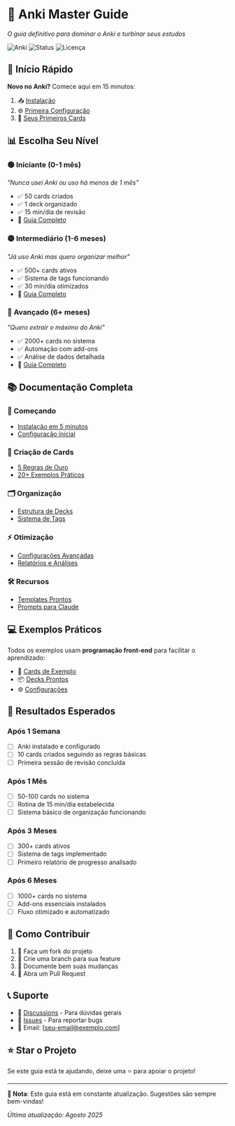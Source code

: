 # 🎯 Anki Master Guide

*O guia definitivo para dominar o Anki e turbinar seus estudos*

![Anki](https://img.shields.io/badge/Anki-0078D4?style=flat-square&logo=anki&logoColor=white)
![Status](https://img.shields.io/badge/Status-Em%20Desenvolvimento-yellow?style=flat-square)
![Licença](https://img.shields.io/badge/Licença-MIT-green?style=flat-square)

## 🚀 Início Rápido

**Novo no Anki?** Comece aqui em 15 minutos:

1. 📥 [Instalação](docs/01-inicio-rapido/instalacao.md)
2. ⚙️ [Primeira Configuração](docs/01-inicio-rapido/primeira-config.md)
3. 🎴 [Seus Primeiros Cards](docs/03-criacao-cards/exemplos.md)

## 📊 Escolha Seu Nível

### 🟢 **Iniciante** (0-1 mês)
*"Nunca usei Anki ou uso há menos de 1 mês"*

- ✅ 50 cards criados
- ✅ 1 deck organizado
- ✅ 15 min/dia de revisão
- 📖 [Guia Completo](docs/02-niveis-usuario/iniciante.md)

### 🟡 **Intermediário** (1-6 meses)
*"Já uso Anki mas quero organizar melhor"*

- ✅ 500+ cards ativos
- ✅ Sistema de tags funcionando
- ✅ 30 min/dia otimizados
- 📖 [Guia Completo](docs/02-niveis-usuario/intermediario.md)

### 🔴 **Avançado** (6+ meses)
*"Quero extrair o máximo do Anki"*

- ✅ 2000+ cards no sistema
- ✅ Automação com add-ons
- ✅ Análise de dados detalhada
- 📖 [Guia Completo](docs/02-niveis-usuario/avancado.md)

## 📚 Documentação Completa

### 🏁 Começando
- [Instalação em 5 minutos](docs/01-inicio-rapido/instalacao.md)
- [Configuração inicial](docs/01-inicio-rapido/primeira-config.md)

### 🎴 Criação de Cards
- [5 Regras de Ouro](docs/03-criacao-cards/regras-basicas.md)
- [20+ Exemplos Práticos](docs/03-criacao-cards/exemplos.md)

### 🗂️ Organização
- [Estrutura de Decks](docs/04-organizacao/estrutura-decks.md)
- [Sistema de Tags](docs/04-organizacao/tags-eficientes.md)

### ⚡ Otimização
- [Configurações Avançadas](docs/05-otimizacao/configuracoes.md)
- [Relatórios e Análises](docs/05-otimizacao/relatorios.md)

### 🛠️ Recursos
- [Templates Prontos](docs/06-recursos/templates.md)
- [Prompts para Claude](docs/06-recursos/prompts-claude.md)

## 💻 Exemplos Práticos

Todos os exemplos usam **programação front-end** para facilitar o aprendizado:

- 🎴 [Cards de Exemplo](exemplos/cards/)
- 📦 [Decks Prontos](exemplos/decks/)
- ⚙️ [Configurações](exemplos/configs/)

## 🎯 Resultados Esperados

### Após 1 Semana
- [ ] Anki instalado e configurado
- [ ] 10 cards criados seguindo as regras básicas
- [ ] Primeira sessão de revisão concluída

### Após 1 Mês
- [ ] 50-100 cards no sistema
- [ ] Rotina de 15 min/dia estabelecida
- [ ] Sistema básico de organização funcionando

### Após 3 Meses
- [ ] 300+ cards ativos
- [ ] Sistema de tags implementado
- [ ] Primeiro relatório de progresso analisado

### Após 6 Meses
- [ ] 1000+ cards no sistema
- [ ] Add-ons essenciais instalados
- [ ] Fluxo otimizado e automatizado

## 🤝 Como Contribuir

1. 🍴 Faça um fork do projeto
2. 🌟 Crie uma branch para sua feature
3. 📝 Documente bem suas mudanças
4. 🚀 Abra um Pull Request

## 📞 Suporte

- 💬 [Discussions](../../discussions) - Para dúvidas gerais
- 🐛 [Issues](../../issues) - Para reportar bugs
- 📧 Email: [seu-email@exemplo.com]

## ⭐ Star o Projeto

Se este guia está te ajudando, deixe uma ⭐ para apoiar o projeto!

---

**📝 Nota**: Este guia está em constante atualização. Sugestões são sempre bem-vindas!

*Última atualização: Agosto 2025*
